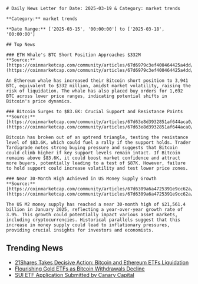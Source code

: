 
    # Daily News Letter for Date: 2025-03-19 & Category: market trends

    **Category:** market trends

    **Date Range:** ['2025-03-15', '00:00:00'] to ['2025-03-18', '00:00:00']

    ## Top News
    
    ### ETH Whale's BTC Short Position Approaches $332M
    **Source:** [https://coinmarketcap.com/community/articles/67d6979c3ef400464425a4dd/](https://coinmarketcap.com/community/articles/67d6979c3ef400464425a4dd/)

    An Ethereum whale has increased their Bitcoin short position to 3,941 BTC, equivalent to $332 million, amidst market volatility, raising the risk of liquidation. The whale has also placed buy orders for 1,692 BTC across lower price ranges, indicating potential shifts in Bitcoin's price dynamics.
    
    ### Bitcoin Surges to $83.6K: Crucial Support and Resistance Points
    **Source:** [https://coinmarketcap.com/community/articles/67d63e8d3932851af644aca0/](https://coinmarketcap.com/community/articles/67d63e8d3932851af644aca0/)

    Bitcoin has broken out of an uptrend triangle, testing the resistance level of $83.6K, which could fuel a rally if the support holds. Trader Tardigrade notes strong buying pressure and suggests that Bitcoin could climb higher if key support levels remain intact. If Bitcoin remains above $83.6K, it could boost market confidence and attract more buyers, potentially leading to a test of $87K. However, failure to hold support could increase volatility and test lower price zones.
    
    ### Near 30-Month High Achieved in US Money Supply Growth
    **Source:** [https://coinmarketcap.com/community/articles/67d6309a6a4725391e9cc62a/](https://coinmarketcap.com/community/articles/67d6309a6a4725391e9cc62a/)

    The US M2 money supply has reached a near 30-month high of $21,561.4 billion in January 2025, reflecting a year-over-year growth rate of 3.9%. This growth could potentially impact various asset markets, including cryptocurrencies. Historical parallels suggest that this increase in money supply could lead to inflationary pressures, providing crucial insights for investors and economists.
    
## Trending News
- [21Shares Takes Decisive Action: Bitcoin and Ethereum ETFs Liquidation](https://coinmarketcap.com/community/articles/67d6ab8b2dc6703dbc6f7020/)
- [Flourishing Gold ETFs as Bitcoin Withdrawals Decline](https://coinmarketcap.com/community/articles/67d60afe975e2a25c40ef3f0/)
- [SUI ETF Application Submitted by Canary Capital](https://coinmarketcap.com/community/articles/67d962756dc77e1ce12d8251/)
